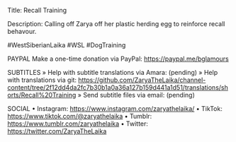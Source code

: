 Title: Recall Training

Description: Calling off Zarya off her plastic herding egg to reinforce recall behavour.

#WestSiberianLaika #WSL #DogTraining

PAYPAL
Make a one-time donation via PayPal: https://paypal.me/bglamours

SUBTITLES
» Help with subtitle translations via Amara: (pending)
» Help with translations via git: https://github.com/ZaryaTheLaika/channel-content/tree/2f12dd4da2fc7b30b1a0a36a127b159d441a1d51/translations/shorts/Recall%20Training
» Send subtitle files via email: (pending)

SOCIAL
• Instagram: https://www.instagram.com/zaryathelaika/
• TikTok: https://www.tiktok.com/@zaryathelaika
• Tumblr: https://www.tumblr.com/zaryathelaika
• Twitter: https://twitter.com/ZaryaTheLaika
